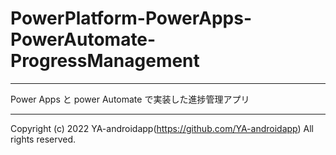 # PowerPlatform-PowerApps-PowerAutomate-ProgressManagement

---

Power Apps と power Automate で実装した進捗管理アプリ

---

Copyright (c) 2022 YA-androidapp(<https://github.com/YA-androidapp>) All rights reserved.
